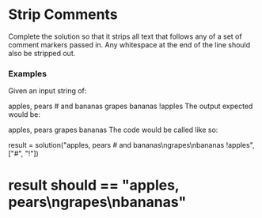 # Strip Comments

Complete the solution so that it strips all text that follows any of a set of comment markers passed in. Any whitespace at the end of the line should also be stripped out.

### Examples

Given an input string of:

apples, pears # and bananas
grapes
bananas !apples
The output expected would be:

apples, pears
grapes
bananas
The code would be called like so:

result = solution("apples, pears # and bananas\ngrapes\nbananas !apples", ["#", "!"])
# result should == "apples, pears\ngrapes\nbananas"